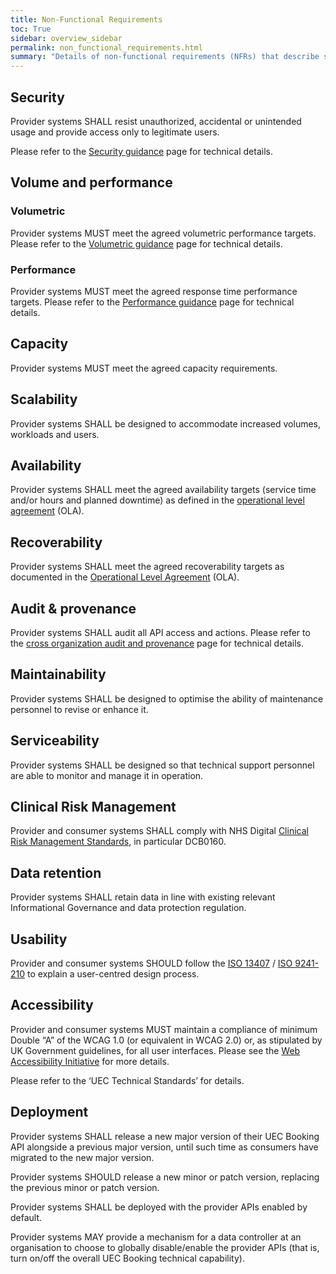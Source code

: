 ```yaml
---
title: Non-Functional Requirements
toc: True
sidebar: overview_sidebar
permalink: non_functional_requirements.html
summary: "Details of non-functional requirements (NFRs) that describe system attributes such as security, reliability, maintainability, scalability, and usability"
---
```


## Security 
Provider systems SHALL resist unauthorized, accidental or unintended usage and provide access only to legitimate users. 

Please refer to the [Security guidance](security_guidance.html) page for technical details. 

## Volume and performance 
### Volumetric 
 Provider systems MUST meet the agreed volumetric performance targets. 
 Please refer to the [Volumetric guidance](volumetric_guidance.html) page for technical details. 

### Performance 
 Provider systems MUST meet the agreed response time performance targets. 
 Please refer to the [Performance guidance](performance_guidance.html) page for technical details. 

## Capacity 
Provider systems MUST meet the agreed capacity requirements. 

## Scalability 
Provider systems SHALL be designed to accommodate increased volumes, workloads and users. 

## Availability 
Provider systems SHALL meet the agreed availability targets (service time and/or hours and planned downtime) as defined in the [operational level agreement](ola.html) (OLA). 

## Recoverability 
Provider systems SHALL meet the agreed recoverability targets as documented in the [Operational Level Agreement](ola.html) (OLA). 

## Audit & provenance 
Provider systems SHALL audit all API access and actions. 
Please refer to the [cross organization audit and provenance](audit.html) page for technical details. 

## Maintainability 
Provider systems SHALL be designed to optimise the ability of maintenance personnel to revise or enhance it. 

## Serviceability 
Provider systems SHALL be designed so that technical support personnel are able to monitor and manage it in operation. 

## Clinical Risk Management
Provider and consumer systems SHALL comply with NHS Digital [Clinical Risk Management Standards](https://digital.nhs.uk/services/solution-assurance/the-clinical-safety-team/clinical-risk-management-standards), in particular DCB0160.

## Data retention 
Provider systems SHALL retain data in line with existing relevant Informational Governance and data protection regulation. 

## Usability 
Provider and consumer systems SHOULD follow the [ISO 13407](https://www.iso.org/standard/21197.html) / [ISO 9241-210](https://www.iso.org/standard/52075.html) to explain a user-centred design process. 

## Accessibility 
Provider and consumer systems MUST maintain a compliance of minimum Double “A” of the WCAG 1.0 (or equivalent in WCAG 2.0) or, as stipulated by UK Government guidelines, for all user interfaces. Please see the [Web Accessibility Initiative](https://www.w3.org/WAI/) for more details. 

Please refer to the ‘UEC Technical Standards’ for details. 

## Deployment 
Provider systems SHALL release a new major version of their UEC Booking API alongside a previous major version, until such time as consumers have migrated to the new major version. 

Provider systems SHOULD release a new minor or patch version, replacing the previous minor or patch version. 

Provider systems SHALL be deployed with the provider APIs enabled by default. 

Provider systems MAY provide a mechanism for a data controller at an organisation to choose to globally disable/enable the provider APIs (that is, turn on/off the overall UEC Booking technical capability). 
